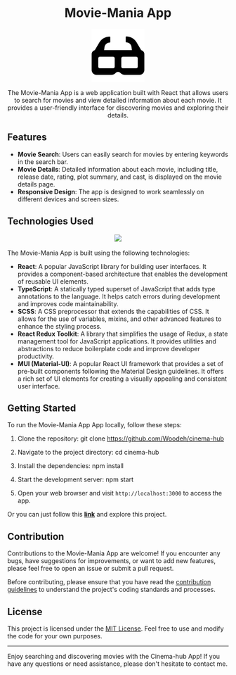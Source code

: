 <h1 align="center">Movie-Mania App</h1>

<p align="center">
  <img src="/public/movie-mania-logo.svg" alt="Movie-Mania App" />
</p>

<p align="center">The Movie-Mania App is a web application built with React that allows users to search for movies and view detailed information about each movie. It provides a user-friendly interface for discovering movies and exploring their details.</p>

## Features

- **Movie Search**: Users can easily search for movies by entering keywords in the search bar.
- **Movie Details**: Detailed information about each movie, including title, release date, rating, plot summary, and cast, is displayed on the movie details page.
- **Responsive Design**: The app is designed to work seamlessly on different devices and screen sizes.

## Technologies Used

<p align="center">
  <a href="https://skillicons.dev">
    <img src="https://skillicons.dev/icons?i=react,ts,scss,redux,mui" />
  </a>
</p>

The Movie-Mania App is built using the following technologies:

- **React**: A popular JavaScript library for building user interfaces. It provides a component-based architecture that enables the development of reusable UI elements.
- **TypeScript**: A statically typed superset of JavaScript that adds type annotations to the language. It helps catch errors during development and improves code maintainability.
- **SCSS**: A CSS preprocessor that extends the capabilities of CSS. It allows for the use of variables, mixins, and other advanced features to enhance the styling process.
- **React Redux Toolkit**: A library that simplifies the usage of Redux, a state management tool for JavaScript applications. It provides utilities and abstractions to reduce boilerplate code and improve developer productivity.
- **MUI (Material-UI)**: A popular React UI framework that provides a set of pre-built components following the Material Design guidelines. It offers a rich set of UI elements for creating a visually appealing and consistent user interface.

## Getting Started

To run the Movie-Mania App App locally, follow these steps:

1. Clone the repository:
git clone https://github.com/Woodeh/cinema-hub

2. Navigate to the project directory:
cd cinema-hub

3. Install the dependencies:
npm install

4. Start the development server:
npm start

5. Open your web browser and visit `http://localhost:3000` to access the app.

Or you can just follow this **[link](https://movie-mania-project.vercel.app/)** and explore this project.



## Contribution

Contributions to the Movie-Mania App are welcome! If you encounter any bugs, have suggestions for improvements, or want to add new features, please feel free to open an issue or submit a pull request.

Before contributing, please ensure that you have read the [contribution guidelines](CONTRIBUTING.md) to understand the project's coding standards and processes.

## License

This project is licensed under the [MIT License](LICENSE). Feel free to use and modify the code for your own purposes.

---

Enjoy searching and discovering movies with the Cinema-hub App! If you have any questions or need assistance, please don't hesitate to contact me.
